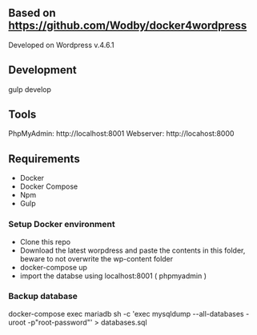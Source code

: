 ## Based on https://github.com/Wodby/docker4wordpress
Developed on Wordpress v.4.6.1 

## Development
gulp develop

## Tools
PhpMyAdmin: http://localhost:8001
Webserver: http://locahost:8000

## Requirements
- Docker
- Docker Compose
- Npm
- Gulp

### Setup Docker environment
- Clone this repo
- Download the latest worpdress and paste the contents in this folder, beware to not overwrite the wp-content folder
- docker-compose up
- import the databse using localhost:8001 ( phpmyadmin )

### Backup database
docker-compose exec mariadb sh -c 'exec mysqldump --all-databases -uroot -p"root-password"' > databases.sql

